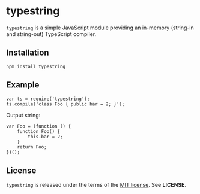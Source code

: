 typestring
==========
`typestring` is a simple JavaScript module providing an in-memory (string-in and
string-out) TypeScript compiler.

Installation
------------

    npm install typestring

Example
-------

    var ts = require('typestring');
    ts.compile('class Foo { public bar = 2; }');

Output string:

    var Foo = (function () {
        function Foo() {
            this.bar = 2;
        }
        return Foo;
    })();

License
-------
`typestring` is released under the terms of the
[MIT license](http://tldrlegal.com/license/mit-license). See **LICENSE**.
